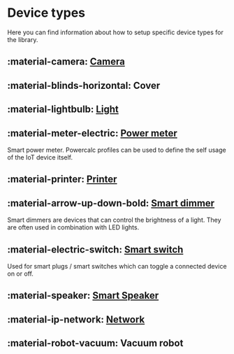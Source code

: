 # Device types

Here you can find information about how to setup specific device types for the library.

## :material-camera: [Camera](camera.md)

## :material-blinds-horizontal: Cover

## :material-lightbulb: [Light](light.md)

## :material-meter-electric: [Power meter](power-meter.md)

Smart power meter. Powercalc profiles can be used to define the self usage of the IoT device itself.

## :material-printer: [Printer](printer.md)

## :material-arrow-up-down-bold: [Smart dimmer](smart-dimmer.md)

Smart dimmers are devices that can control the brightness of a light. They are often used in combination with LED lights.

## :material-electric-switch: [Smart switch](smart-switch.md)

Used for smart plugs / smart switches which can toggle a connected device on or off.

## :material-speaker: [Smart Speaker](smart-speaker.md)

## :material-ip-network: [Network](network.md)

## :material-robot-vacuum: Vacuum robot
